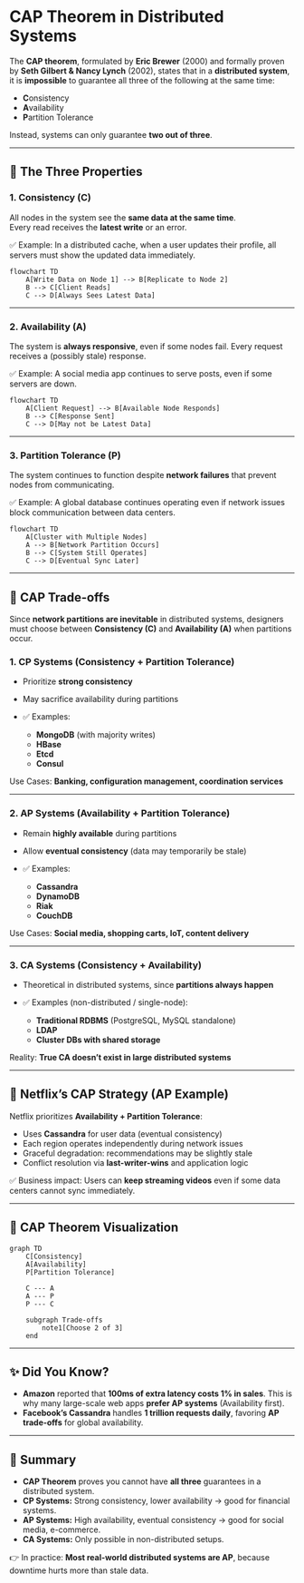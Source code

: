 
# CAP Theorem in Distributed Systems

The **CAP theorem**, formulated by **Eric Brewer** (2000) and formally proven by **Seth Gilbert & Nancy Lynch** (2002), states that in a **distributed system**, it is **impossible** to guarantee all three of the following at the same time:  

- **C**onsistency  
- **A**vailability  
- **P**artition Tolerance  

Instead, systems can only guarantee **two out of three**.

---

## 🔹 The Three Properties

### 1. Consistency (C)
All nodes in the system see the **same data at the same time**.  
Every read receives the **latest write** or an error.

✅ Example: In a distributed cache, when a user updates their profile, all servers must show the updated data immediately.  

```mermaid
flowchart TD
    A[Write Data on Node 1] --> B[Replicate to Node 2]
    B --> C[Client Reads]
    C --> D[Always Sees Latest Data]
````

---

### 2. Availability (A)

The system is **always responsive**, even if some nodes fail.
Every request receives a (possibly stale) response.

✅ Example: A social media app continues to serve posts, even if some servers are down.

```mermaid
flowchart TD
    A[Client Request] --> B[Available Node Responds]
    B --> C[Response Sent]
    C --> D[May not be Latest Data]
```

---

### 3. Partition Tolerance (P)

The system continues to function despite **network failures** that prevent nodes from communicating.

✅ Example: A global database continues operating even if network issues block communication between data centers.

```mermaid
flowchart TD
    A[Cluster with Multiple Nodes]
    A --> B[Network Partition Occurs]
    B --> C[System Still Operates]
    C --> D[Eventual Sync Later]
```

---

## 🔹 CAP Trade-offs

Since **network partitions are inevitable** in distributed systems, designers must choose between **Consistency (C)** and **Availability (A)** when partitions occur.

### 1. CP Systems (Consistency + Partition Tolerance)

* Prioritize **strong consistency**
* May sacrifice availability during partitions
* ✅ Examples:

  * **MongoDB** (with majority writes)
  * **HBase**
  * **Etcd**
  * **Consul**

Use Cases: **Banking, configuration management, coordination services**

---

### 2. AP Systems (Availability + Partition Tolerance)

* Remain **highly available** during partitions
* Allow **eventual consistency** (data may temporarily be stale)
* ✅ Examples:

  * **Cassandra**
  * **DynamoDB**
  * **Riak**
  * **CouchDB**

Use Cases: **Social media, shopping carts, IoT, content delivery**

---

### 3. CA Systems (Consistency + Availability)

* Theoretical in distributed systems, since **partitions always happen**
* ✅ Examples (non-distributed / single-node):

  * **Traditional RDBMS** (PostgreSQL, MySQL standalone)
  * **LDAP**
  * **Cluster DBs with shared storage**

Reality: **True CA doesn’t exist in large distributed systems**

---

## 🔹 Netflix’s CAP Strategy (AP Example)

Netflix prioritizes **Availability + Partition Tolerance**:

* Uses **Cassandra** for user data (eventual consistency)
* Each region operates independently during network issues
* Graceful degradation: recommendations may be slightly stale
* Conflict resolution via **last-writer-wins** and application logic

✅ Business impact: Users can **keep streaming videos** even if some data centers cannot sync immediately.

---

## 🔹 CAP Theorem Visualization

```mermaid
graph TD
    C[Consistency]
    A[Availability]
    P[Partition Tolerance]

    C --- A
    A --- P
    P --- C

    subgraph Trade-offs
        note1[Choose 2 of 3]
    end
```

---

## ✨ Did You Know?

* **Amazon** reported that **100ms of extra latency costs 1% in sales**. This is why many large-scale web apps **prefer AP systems** (Availability first).
* **Facebook’s Cassandra** handles **1 trillion requests daily**, favoring **AP trade-offs** for global availability.

---

## 📌 Summary

* **CAP Theorem** proves you cannot have **all three** guarantees in a distributed system.
* **CP Systems:** Strong consistency, lower availability → good for financial systems.
* **AP Systems:** High availability, eventual consistency → good for social media, e-commerce.
* **CA Systems:** Only possible in non-distributed setups.

👉 In practice: **Most real-world distributed systems are AP**, because downtime hurts more than stale data.


```
